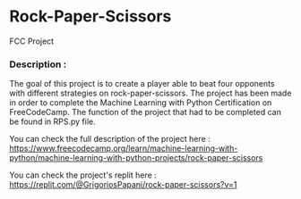# Rock-Paper-Scissors
 FCC Project

### Description : 
The goal of this project is to create a player able to beat four opponents with different strategies on rock-paper-scissors. The project has been made in order to complete the Machine Learning with Python Certification on FreeCodeCamp. The function of the project that had to be completed can be found in RPS.py file.

You can check the full description of the project here : https://www.freecodecamp.org/learn/machine-learning-with-python/machine-learning-with-python-projects/rock-paper-scissors

You can check the project's replit here : https://replit.com/@GrigoriosPapani/rock-paper-scissors?v=1
